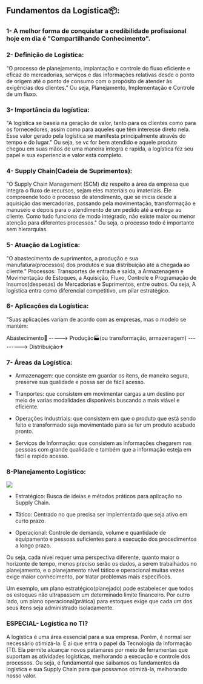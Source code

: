## Fundamentos da Logística📦:

### 1- A melhor forma de conquistar a credibilidade profissional hoje em dia é "Compartilhando Conhecimento".

### 2- Definição de Logística:

“O processo de planejamento, implantação e controle do fluxo eficiente e eficaz de mercadorias, serviços e das informações relativas desde o ponto de origem até o ponto de
consumo com o propósito de atender às exigências dos clientes.”
Ou seja, Planejamento, Implementação e Controle de um fluxo.

### 3- Importância da logística: 

"A logística se baseia na geração de valor, tanto para os clientes como para os fornecedores, assim como para aqueles que têm interesse direto nela. Esse valor gerado pela logística se manifesta principalmente através do tempo e do lugar."
Ou seja, se vc for bem atendido e aquele produto chegou em suas mãos de uma maneira integra e rapída, a logística fez seu papel e sua experiencia e valor está completo.

### 4- Supply Chain(Cadeia de Suprimentos):

"O Supply Chain Management (SCM) diz respeito a área da empresa que integra o fluxo de recursos, sejam eles materiais ou imateriais. Ele compreende todo o processo de atendimento, que se inicia desde a aquisição das mercadorias, passando pela movimentação, transformação e manuseio e depois para o atendimento de um pedido até a entrega ao cliente. Como tudo funciona de modo integrado, não existe maior ou menor atenção para diferentes processos."
Ou seja, o processo todo é importante sem hierarquias.

### 5-  Atuação da Logística:

"O abastecimento de suprimentos, a produção e sua manufatura(processos) dos produtos e sua distribuição até a chegada ao cliente."
Processos: 
Transportes de entrada e saída, a Armazenagem e Movimentação de Estoques, a Aquisição, Fluxo, Controle e Programação de Insumos(despesas) de Mercadorias e Suprimentos, entre outros.
Ou seja, A logística entra como diferencial competitivo, um pilar estratégico.

### 6- Aplicações da Logística:

"Suas aplicações variam de acordo com as empresas, mas o modelo se mantém:

Abastecimento🚚 -----> Produção🏭(ou transformação, armazenagem) ---------> Distribuição✈

### 7- Áreas da Logística:

* Armazenagem: que consiste em guardar os itens, de maneira segura, preserve sua qualidade e possa ser de fácil acesso.

* Tranportes: que consistem em movimentar cargas a um destino por meio de varias modalidades disponiveis buscando a mais viável e eficiente.

* Operações Industriais: que consistem em que o produto que está sendo feito e transformado seja movimentado para se ter um produto acabado pronto.

* Serviços de Informação: que consistem as informações chegarem nas pessoas com grande qualidade e também que a informação esteja em fácil e rapido acesso.

### 8-Planejamento Logístico:

![](https://github.com/Nicolas-Alves-De-Oliveira/Projetos/blob/3e13e335caf5dbad5d3cbbf644eb0bc35c7a5690/Log%C3%ADstica/planejamento-logistico.jpg)


* Estratégico: Busca de ideias e métodos práticos para aplicação no Supply Chain.

* Tático: Centrado no que precisa ser implementado que seja ativo em curto prazo.

* Operacional: Controle de demanda, volume e quantidade de equipamento e pessoas suficientes para a execução dos procedimentos a longo prazo.

Ou seja, cada nível requer uma perspectiva diferente, quanto maior o horizonte de tempo, menos preciso serão os dados, a serem trabalhados no planejamento, e o planejamento nível tático e operacional muitas vezes exige maior conhecimento, por tratar problemas mais especifícos.

Um exemplo, um plano estratégico(planejado) pode estabelecer que todos os estoques não ultrapassem um determinado limite financeiro.
Por outro lado, um plano operacional(prática) para estoques exige que cada um dos seus itens seja administrado isoladamente.

### ESPECIAL- Logística no TI?

A logística é uma área essencial para a sua empresa. Porém, é normal ser necessário otimizá-la. É aí que entra o papel da Tecnologia da Informação (TI). Ela permite alcançar novos patamares por meio de ferramentas que suportam as atividades logísticas, melhorando a execução e controle dos processos.
Ou seja, é fundamental que saibamos os fundamentos da logística e sua Supply Chain para que possamos otimizá-la, melhorando nosso valor.






